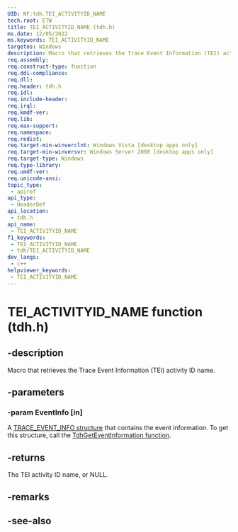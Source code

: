 ```yaml
---
UID: NF:tdh.TEI_ACTIVITYID_NAME
tech.root: ETW
title: TEI_ACTIVITYID_NAME (tdh.h)
ms.date: 12/05/2022
ms.keywords: TEI_ACTIVITYID_NAME
targetos: Windows
description: Macro that retrieves the Trace Event Information (TEI) activity ID name.
req.assembly: 
req.construct-type: function
req.ddi-compliance: 
req.dll: 
req.header: tdh.h
req.idl: 
req.include-header: 
req.irql: 
req.kmdf-ver: 
req.lib: 
req.max-support: 
req.namespace: 
req.redist: 
req.target-min-winverclnt: Windows Vista [desktop apps only]
req.target-min-winversvr: Windows Server 2008 [desktop apps only]
req.target-type: Windows
req.type-library: 
req.umdf-ver: 
req.unicode-ansi: 
topic_type:
 - apiref
api_type:
 - HeaderDef
api_location:
 - tdh.h
api_name:
 - TEI_ACTIVITYID_NAME
f1_keywords:
 - TEI_ACTIVITYID_NAME
 - tdh/TEI_ACTIVITYID_NAME
dev_langs:
 - c++
helpviewer_keywords:
 - TEI_ACTIVITYID_NAME
---
```


# TEI_ACTIVITYID_NAME function (tdh.h)

## -description

Macro that retrieves the Trace Event Information (TEI) activity ID name.

## -parameters

### -param EventInfo [in]

A [TRACE_EVENT_INFO structure](ns-tdh-trace_event_info.md) that contains the event information. To get this structure, call the [TdhGetEventInformation function](nf-tdh-tdhgeteventinformation.md).

## -returns

The TEI activity ID name, or NULL.

## -remarks

## -see-also
